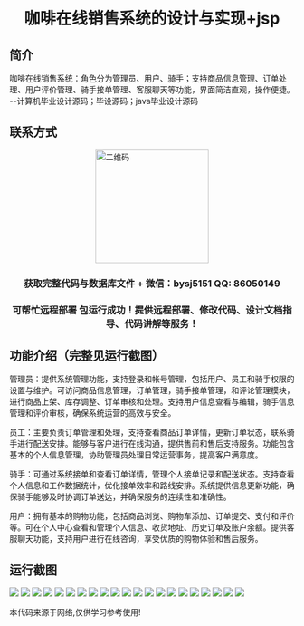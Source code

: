 <p><h1 align="center">咖啡在线销售系统的设计与实现+jsp</h1></p>

## 简介
咖啡在线销售系统：角色分为管理员、用户、骑手；支持商品信息管理、订单处理、用户评价管理、骑手接单管理、客服聊天等功能，界面简洁直观，操作便捷。    --计算机毕业设计源码；毕设源码；java毕业设计源码


## 联系方式
<img src="https://bs-1329754181.cos.ap-shanghai.myqcloud.com/wx.jpg" alt="二维码" style="display: block; margin: 0 auto;" width="200px">
<p><h3 align="center">获取完整代码与数据库文件 + 微信：bysj5151 QQ: 86050149</h3></p>
<p><h3 align="center">可帮忙远程部署 包运行成功！提供远程部署、修改代码、设计文档指导、代码讲解等服务！</h3></p>

## 功能介绍（完整见运行截图）
管理员：提供系统管理功能，支持登录和帐号管理，包括用户、员工和骑手权限的设置与维护。可访问商品信息管理，订单管理，骑手接单管理，和评论管理模块，进行商品上架、库存调整、订单审核和处理。支持用户信息查看与编辑，骑手信息管理和评价审核，确保系统运营的高效与安全。

员工：主要负责订单管理和处理，支持查看商品订单详情，更新订单状态，联系骑手进行配送安排。能够与客户进行在线沟通，提供售前和售后支持服务。功能包含基本的个人信息管理，协助管理员处理日常运营事务，提高客户满意度。

骑手：可通过系统接单和查看订单详情，管理个人接单记录和配送状态。支持查看个人信息和工作数据统计，优化接单效率和路线安排。系统提供信息更新功能，确保骑手能够及时协调订单送达，并确保服务的连续性和准确性。

用户：拥有基本的购物功能，包括商品浏览、购物车添加、订单提交、支付和评价等。可在个人中心查看和管理个人信息、收货地址、历史订单及账户余额。提供客服聊天功能，支持用户进行在线咨询，享受优质的购物体验和售后服务。


## 运行截图
![](https://bs-1329754181.cos.ap-shanghai.myqcloud.com/ssm/CoffeeOnlineSalesSystem/img/001.jpg)
![](https://bs-1329754181.cos.ap-shanghai.myqcloud.com/ssm/CoffeeOnlineSalesSystem/img/002.jpg)
![](https://bs-1329754181.cos.ap-shanghai.myqcloud.com/ssm/CoffeeOnlineSalesSystem/img/003.jpg)
![](https://bs-1329754181.cos.ap-shanghai.myqcloud.com/ssm/CoffeeOnlineSalesSystem/img/004.jpg)
![](https://bs-1329754181.cos.ap-shanghai.myqcloud.com/ssm/CoffeeOnlineSalesSystem/img/005.jpg)
![](https://bs-1329754181.cos.ap-shanghai.myqcloud.com/ssm/CoffeeOnlineSalesSystem/img/006.jpg)
![](https://bs-1329754181.cos.ap-shanghai.myqcloud.com/ssm/CoffeeOnlineSalesSystem/img/007.jpg)
![](https://bs-1329754181.cos.ap-shanghai.myqcloud.com/ssm/CoffeeOnlineSalesSystem/img/008.jpg)
![](https://bs-1329754181.cos.ap-shanghai.myqcloud.com/ssm/CoffeeOnlineSalesSystem/img/009.jpg)
![](https://bs-1329754181.cos.ap-shanghai.myqcloud.com/ssm/CoffeeOnlineSalesSystem/img/010.jpg)
![](https://bs-1329754181.cos.ap-shanghai.myqcloud.com/ssm/CoffeeOnlineSalesSystem/img/011.jpg)
![](https://bs-1329754181.cos.ap-shanghai.myqcloud.com/ssm/CoffeeOnlineSalesSystem/img/012.jpg)
![](https://bs-1329754181.cos.ap-shanghai.myqcloud.com/ssm/CoffeeOnlineSalesSystem/img/013.jpg)
![](https://bs-1329754181.cos.ap-shanghai.myqcloud.com/ssm/CoffeeOnlineSalesSystem/img/014.jpg)
![](https://bs-1329754181.cos.ap-shanghai.myqcloud.com/ssm/CoffeeOnlineSalesSystem/img/015.jpg)
![](https://bs-1329754181.cos.ap-shanghai.myqcloud.com/ssm/CoffeeOnlineSalesSystem/img/016.jpg)
![](https://bs-1329754181.cos.ap-shanghai.myqcloud.com/ssm/CoffeeOnlineSalesSystem/img/017.jpg)
![](https://bs-1329754181.cos.ap-shanghai.myqcloud.com/ssm/CoffeeOnlineSalesSystem/img/018.jpg)
![](https://bs-1329754181.cos.ap-shanghai.myqcloud.com/ssm/CoffeeOnlineSalesSystem/img/019.jpg)
![](https://bs-1329754181.cos.ap-shanghai.myqcloud.com/ssm/CoffeeOnlineSalesSystem/img/020.jpg)
![](https://bs-1329754181.cos.ap-shanghai.myqcloud.com/ssm/CoffeeOnlineSalesSystem/img/021.jpg)

<p>本代码来源于网络,仅供学习参考使用!</p>
